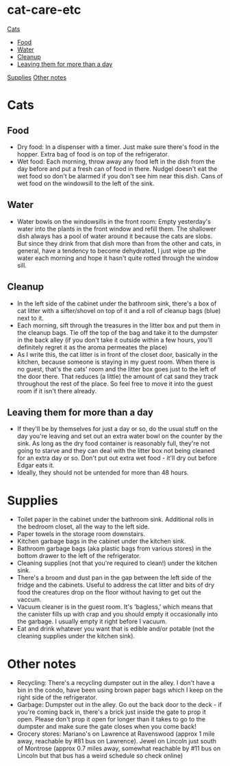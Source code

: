 # cat-care-etc

[Cats](#cats)
  - [Food](#food)
  - [Water](#water)
  - [Cleanup](#cleanup)
  - [Leaving them for more than a day](#leaving-them-for-more-than-a-day)
  
[Supplies](#supplies)
[Other notes](#other-notes)

Cats
====

Food
----
- Dry food: In a dispenser with a timer. Just make sure there's food in the hopper. Extra bag of food is on top of the refrigerator.
- Wet food: Each morning, throw away any food left in the dish from the day before and put a fresh can of food in there. Nudgel doesn't eat the wet food so don't be alarmed if you don't see him near this dish. Cans of wet food on the windowsill to the left of the sink.

Water
-----
- Water bowls on the windowsills in the front room: Empty yesterday's water into the plants in the front window and refill them. The shallower dish always has a pool of water around it because the cats are slobs. But since they drink from that dish more than from the other and cats, in general, have a tendency to become dehydrated, I just wipe up the water each morning and hope it hasn't quite rotted through the window sill.

Cleanup
-------
- In the left side of the cabinet under the bathroom sink, there's a box of cat litter with a sifter/shovel on top of it and a roll of cleanup bags (blue) next to it. 
- Each morning, sift through the treasures in the litter box and put them in the cleanup bags. Tie off the top of the bag and take it to the dumpster in the back alley (if you don't take it outside within a few hours, you'll definitely regret it as the aroma permeates the place)
- As I write this, the cat litter is in front of the closet door, basically in the kitchen, because someone is staying in my guest room. When there is no guest, that's the cats' room and the litter box goes just to the left of the door there. That reduces (a little) the amount of cat sand they track throughout the rest of the place. So feel free to move it into the guest room if it isn't there already.


Leaving them for more than a day
--------------------------------
- If they'll be by themselves for just a day or so, do the usual stuff on the day you're leaving and set out an extra water bowl on the counter by the sink. As long as the dry food container is reasonably full, they're not going to starve and they can deal with the litter box not being cleaned for an extra day or so. Don't put out extra wet food - it'll dry out before Edgar eats it.
- Ideally, they should not be untended for more than 48 hours. 

Supplies
========
- Toilet paper in the cabinet under the bathroom sink. Additional rolls in the bedroom closet, all the way to the left side.
- Paper towels in the storage room downstairs.
- Kitchen garbage bags in the cabinet under the kitchen sink.
- Bathroom garbage bags (aka plastic bags from various stores) in the bottom drawer to the left of the refrigerator.
- Cleaning supplies (not that you're required to clean!) under the kitchen sink. 
- There's a broom and dust pan in the gap between the left side of the fridge and the cabinets. Useful to address the cat litter and bits of dry food the creatures drop on the floor without having to get out the vaccum.
- Vacuum cleaner is in the guest room. It's 'bagless,' which means that the canister fills up with crap and you should empty it occasionally into the garbage. I usually empty it right before I vacuum.
- Eat and drink whatever you want that is edible and/or potable (not the cleaning supplies under the kitchen sink).


Other notes
===========
- Recycling: There's a recycling dumpster out in the alley. I don't have a bin in the condo, have been using brown paper bags which I keep on the right side of the refrigerator.
- Garbage: Dumpster out in the alley. Go out the back door to the deck - if you're coming back in, there's a brick just inside the gate to prop it open. Please don't prop it open for longer than it takes to go to the dumpster and make sure the gate closes when you come back!
- Grocery stores: Mariano's on Lawrence at Ravenswood (approx 1 mile away, reachable by #81 bus on Lawrence). Jewel on Lincoln just south of Montrose (approx 0.7 miles away, somewhat reachable by #11 bus on Lincoln but that bus has a weird schedule so check online)
